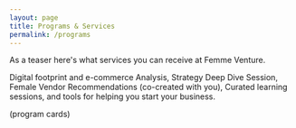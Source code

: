 ```yaml
---
layout: page
title: Programs & Services
permalink: /programs
---
```


As a teaser here's what services you can receive at Femme Venture.

Digital footprint and e-commerce Analysis, Strategy Deep Dive Session, Female Vendor Recommendations (co-created with you), Curated learning sessions, and tools for helping you start your business.

(program cards)